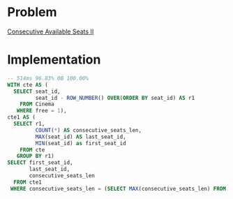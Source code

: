 # Problem

[Consecutive Available Seats II](https://leetcode.com/problems/consecutive-available-seats-ii/)

# Implementation

```sql
-- 514ms 96.83% 0B 100.00%
WITH cte AS (
  SELECT seat_id,
         seat_id - ROW_NUMBER() OVER(ORDER BY seat_id) AS r1
    FROM Cinema
   WHERE free = 1),
cte1 AS (   
  SELECT r1,
         COUNT(*) AS consecutive_seats_len,
         MAX(seat_id) AS last_seat_id,
         MIN(seat_id) as first_seat_id
    FROM cte
   GROUP BY r1)
SELECT first_seat_id,
       last_seat_id,
       consecutive_seats_len
  FROM cte1
 WHERE consecutive_seats_len = (SELECT MAX(consecutive_seats_len) FROM cte1) 
```

